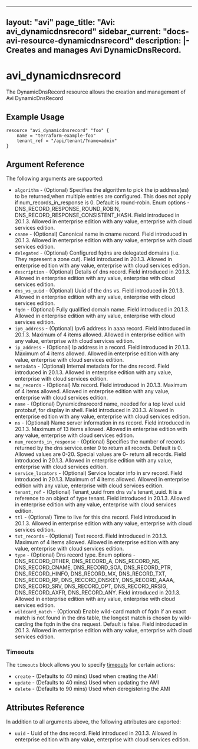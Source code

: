 <!--
    Copyright 2021 VMware, Inc.
    SPDX-License-Identifier: Mozilla Public License 2.0
-->
---
layout: "avi"
page_title: "Avi: avi_dynamicdnsrecord"
sidebar_current: "docs-avi-resource-dynamicdnsrecord"
description: |-
  Creates and manages Avi DynamicDnsRecord.
---

# avi_dynamicdnsrecord

The DynamicDnsRecord resource allows the creation and management of Avi DynamicDnsRecord

## Example Usage

```hcl
resource "avi_dynamicdnsrecord" "foo" {
    name = "terraform-example-foo"
    tenant_ref = "/api/tenant/?name=admin"
}
```

## Argument Reference

The following arguments are supported:

* `algorithm` - (Optional) Specifies the algorithm to pick the ip address(es) to be returned,when multiple entries are configured. This does not apply if num_records_in_response is 0. Default is round-robin. Enum options - DNS_RECORD_RESPONSE_ROUND_ROBIN, DNS_RECORD_RESPONSE_CONSISTENT_HASH. Field introduced in 20.1.3. Allowed in enterprise edition with any value, enterprise with cloud services edition.
* `cname` - (Optional) Canonical name in cname record. Field introduced in 20.1.3. Allowed in enterprise edition with any value, enterprise with cloud services edition.
* `delegated` - (Optional) Configured fqdns are delegated domains (i.e. They represent a zone cut). Field introduced in 20.1.3. Allowed in enterprise edition with any value, enterprise with cloud services edition.
* `description` - (Optional) Details of dns record. Field introduced in 20.1.3. Allowed in enterprise edition with any value, enterprise with cloud services edition.
* `dns_vs_uuid` - (Optional) Uuid of the dns vs. Field introduced in 20.1.3. Allowed in enterprise edition with any value, enterprise with cloud services edition.
* `fqdn` - (Optional) Fully qualified domain name. Field introduced in 20.1.3. Allowed in enterprise edition with any value, enterprise with cloud services edition.
* `ip6_address` - (Optional) Ipv6 address in aaaa record. Field introduced in 20.1.3. Maximum of 4 items allowed. Allowed in enterprise edition with any value, enterprise with cloud services edition.
* `ip_address` - (Optional) Ip address in a record. Field introduced in 20.1.3. Maximum of 4 items allowed. Allowed in enterprise edition with any value, enterprise with cloud services edition.
* `metadata` - (Optional) Internal metadata for the dns record. Field introduced in 20.1.3. Allowed in enterprise edition with any value, enterprise with cloud services edition.
* `mx_records` - (Optional) Mx record. Field introduced in 20.1.3. Maximum of 4 items allowed. Allowed in enterprise edition with any value, enterprise with cloud services edition.
* `name` - (Optional) Dynamicdnsrecord name, needed for a top level uuid protobuf, for display in shell. Field introduced in 20.1.3. Allowed in enterprise edition with any value, enterprise with cloud services edition.
* `ns` - (Optional) Name server information in ns record. Field introduced in 20.1.3. Maximum of 13 items allowed. Allowed in enterprise edition with any value, enterprise with cloud services edition.
* `num_records_in_response` - (Optional) Specifies the number of records returned by the dns service.enter 0 to return all records. Default is 0. Allowed values are 0-20. Special values are 0- return all records. Field introduced in 20.1.3. Allowed in enterprise edition with any value, enterprise with cloud services edition.
* `service_locators` - (Optional) Service locator info in srv record. Field introduced in 20.1.3. Maximum of 4 items allowed. Allowed in enterprise edition with any value, enterprise with cloud services edition.
* `tenant_ref` - (Optional) Tenant_uuid from dns vs's tenant_uuid. It is a reference to an object of type tenant. Field introduced in 20.1.3. Allowed in enterprise edition with any value, enterprise with cloud services edition.
* `ttl` - (Optional) Time to live for this dns record. Field introduced in 20.1.3. Allowed in enterprise edition with any value, enterprise with cloud services edition.
* `txt_records` - (Optional) Text record. Field introduced in 20.1.3. Maximum of 4 items allowed. Allowed in enterprise edition with any value, enterprise with cloud services edition.
* `type` - (Optional) Dns record type. Enum options - DNS_RECORD_OTHER, DNS_RECORD_A, DNS_RECORD_NS, DNS_RECORD_CNAME, DNS_RECORD_SOA, DNS_RECORD_PTR, DNS_RECORD_HINFO, DNS_RECORD_MX, DNS_RECORD_TXT, DNS_RECORD_RP, DNS_RECORD_DNSKEY, DNS_RECORD_AAAA, DNS_RECORD_SRV, DNS_RECORD_OPT, DNS_RECORD_RRSIG, DNS_RECORD_AXFR, DNS_RECORD_ANY. Field introduced in 20.1.3. Allowed in enterprise edition with any value, enterprise with cloud services edition.
* `wildcard_match` - (Optional) Enable wild-card match of fqdn  if an exact match is not found in the dns table, the longest match is chosen by wild-carding the fqdn in the dns request. Default is false. Field introduced in 20.1.3. Allowed in enterprise edition with any value, enterprise with cloud services edition.


### Timeouts

The `timeouts` block allows you to specify [timeouts](https://www.terraform.io/docs/configuration/resources.html#timeouts) for certain actions:

* `create` - (Defaults to 40 mins) Used when creating the AMI
* `update` - (Defaults to 40 mins) Used when updating the AMI
* `delete` - (Defaults to 90 mins) Used when deregistering the AMI

## Attributes Reference

In addition to all arguments above, the following attributes are exported:

* `uuid` -  Uuid of the dns record. Field introduced in 20.1.3. Allowed in enterprise edition with any value, enterprise with cloud services edition.

